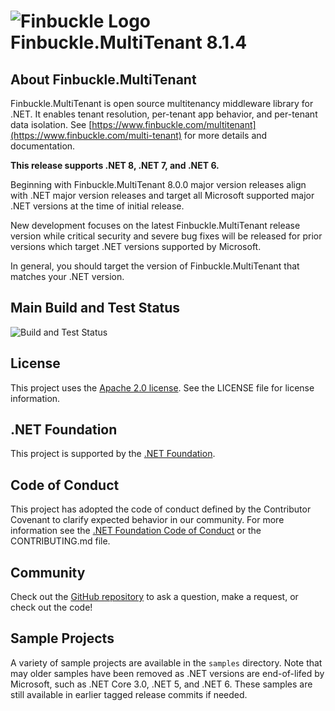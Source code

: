 # ![Finbuckle Logo](https://www.finbuckle.com/images/finbuckle-32x32-gh.png) Finbuckle.MultiTenant <span class="_version">8.1.4</span>

## About Finbuckle.MultiTenant

Finbuckle.MultiTenant is open source multitenancy middleware library for .NET. It enables tenant resolution, per-tenant
app behavior, and per-tenant data isolation.
See [https://www.finbuckle.com/multitenant](https://www.finbuckle.com/multi-tenant) for more details and documentation.

**This release supports .NET 8, .NET 7, and .NET 6.**

Beginning with Finbuckle.MultiTenant 8.0.0 major version releases align with .NET major version releases and target all
Microsoft supported major .NET versions at the time of initial release.

New development focuses on the latest Finbuckle.MultiTenant release version while critical security and severe bug 
fixes will be released for prior versions which target .NET versions supported by Microsoft.

In general, you should target the version of Finbuckle.MultiTenant that matches your .NET version.

## Main Build and Test Status

![Build and Test Status](https://github.com/Finbuckle/Finbuckle.MultiTenant/actions/workflows/ci.yml/badge.svg)

## License

This project uses the [Apache 2.0 license](https://www.apache.org/licenses/LICENSE-2.0). See the LICENSE file for
license information.

## .NET Foundation

This project is supported by the [.NET Foundation](https://dotnetfoundation.org).

## Code of Conduct

This project has adopted the code of conduct defined by the Contributor Covenant to clarify expected behavior in our
community. For more information see the [.NET Foundation Code of Conduct](https://dotnetfoundation.org/code-of-conduct)
or the CONTRIBUTING.md file.

## Community

Check out the [GitHub repository](https://github.com/Finbuckle/Finbuckle.MultiTenant) to ask a question, make a request,
or check out the code!

## Sample Projects

A variety of sample projects are available in the `samples` directory. Note that may older samples have been removed as .NET
versions are end-of-lifed by Microsoft, such as .NET Core 3.0, .NET 5, and .NET 6. These samples are still available in earlier
tagged release commits if needed.